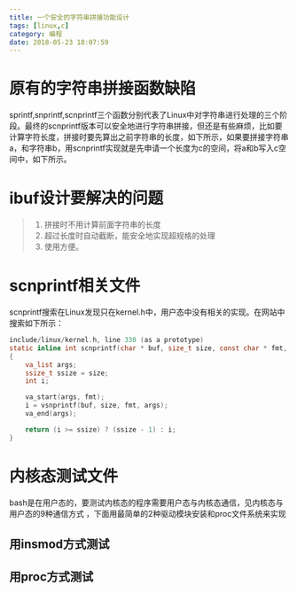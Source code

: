 ```yaml
---
title: 一个安全的字符串拼接功能设计
tags: [linux,c]
category: 编程
date: 2018-05-23 18:07:59
---
```


# 原有的字符串拼接函数缺陷

sprintf,snprintf,scnprintf三个函数分别代表了Linux中对字符串进行处理的三个阶段。最终的scnprintf版本可以安全地进行字符串拼接，但还是有些麻烦，比如要计算字符长度，拼接时要先算出之前字符串的长度，如下所示，如果要拼接字符串a，和字符串b，用scnprintf实现就是先申请一个长度为c的空间，将a和b写入c空间中，如下所示。

# ibuf设计要解决的问题

> 1. 拼接时不用计算前面字符串的长度
> 2. 超过长度时自动截断，能安全地实现超规格的处理
> 3. 使用方便。

# scnprintf相关文件

scnprintf搜索在Linux发现只在kernel.h中，用户态中没有相关的实现。在网站中搜索如下所示：

```c
include/linux/kernel.h, line 330 (as a prototype)
static inline int scnprintf(char * buf, size_t size, const char * fmt, ...)
{
	va_list args;
	ssize_t ssize = size;
	int i;

	va_start(args, fmt);
	i = vsnprintf(buf, size, fmt, args);
	va_end(args);

	return (i >= ssize) ? (ssize - 1) : i;
}
```

# 内核态测试文件

bash是在用户态的，要测试内核态的程序需要用户态与内核态通信，见内核态与用户态的9种通信方式 ，下面用最简单的2种驱动模块安装和proc文件系统来实现

## 用insmod方式测试



## 用proc方式测试

